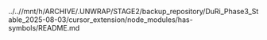 ../..//mnt/h/ARCHIVE/.UNWRAP/STAGE2/backup_repository/DuRi_Phase3_Stable_2025-08-03/cursor_extension/node_modules/has-symbols/README.md